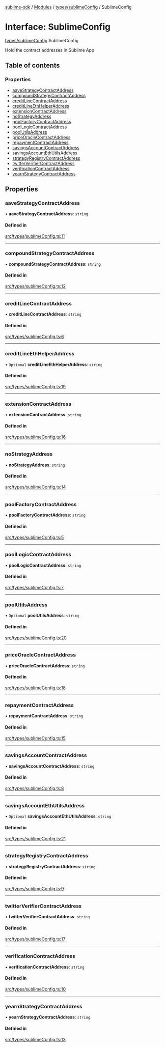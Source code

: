 [sublime-sdk](../README.md) / [Modules](../modules.md) / [types/sublimeConfig](../modules/types_sublimeConfig.md) / SublimeConfig

# Interface: SublimeConfig

[types/sublimeConfig](../modules/types_sublimeConfig.md).SublimeConfig

Hold the contract addresses in Sublime App

## Table of contents

### Properties

- [aaveStrategyContractAddress](types_sublimeConfig.SublimeConfig.md#aavestrategycontractaddress)
- [compoundStrategyContractAddress](types_sublimeConfig.SublimeConfig.md#compoundstrategycontractaddress)
- [creditLineContractAddress](types_sublimeConfig.SublimeConfig.md#creditlinecontractaddress)
- [creditLineEthHelperAddress](types_sublimeConfig.SublimeConfig.md#creditlineethhelperaddress)
- [extensionContractAddress](types_sublimeConfig.SublimeConfig.md#extensioncontractaddress)
- [noStrategyAddress](types_sublimeConfig.SublimeConfig.md#nostrategyaddress)
- [poolFactoryContractAddress](types_sublimeConfig.SublimeConfig.md#poolfactorycontractaddress)
- [poolLogicContractAddress](types_sublimeConfig.SublimeConfig.md#poollogiccontractaddress)
- [poolUtilsAddress](types_sublimeConfig.SublimeConfig.md#poolutilsaddress)
- [priceOracleContractAddress](types_sublimeConfig.SublimeConfig.md#priceoraclecontractaddress)
- [repaymentContractAddress](types_sublimeConfig.SublimeConfig.md#repaymentcontractaddress)
- [savingsAccountContractAddress](types_sublimeConfig.SublimeConfig.md#savingsaccountcontractaddress)
- [savingsAccountEthUtilsAddress](types_sublimeConfig.SublimeConfig.md#savingsaccountethutilsaddress)
- [strategyRegistryContractAddress](types_sublimeConfig.SublimeConfig.md#strategyregistrycontractaddress)
- [twitterVerifierContractAddress](types_sublimeConfig.SublimeConfig.md#twitterverifiercontractaddress)
- [verificationContractAddress](types_sublimeConfig.SublimeConfig.md#verificationcontractaddress)
- [yearnStrategyContractAddress](types_sublimeConfig.SublimeConfig.md#yearnstrategycontractaddress)

## Properties

### aaveStrategyContractAddress

• **aaveStrategyContractAddress**: `string`

#### Defined in

[src/types/sublimeConfig.ts:11](https://github.com/sublime-finance/sublime-sdk/blob/c26eed8/src/types/sublimeConfig.ts#L11)

___

### compoundStrategyContractAddress

• **compoundStrategyContractAddress**: `string`

#### Defined in

[src/types/sublimeConfig.ts:12](https://github.com/sublime-finance/sublime-sdk/blob/c26eed8/src/types/sublimeConfig.ts#L12)

___

### creditLineContractAddress

• **creditLineContractAddress**: `string`

#### Defined in

[src/types/sublimeConfig.ts:6](https://github.com/sublime-finance/sublime-sdk/blob/c26eed8/src/types/sublimeConfig.ts#L6)

___

### creditLineEthHelperAddress

• `Optional` **creditLineEthHelperAddress**: `string`

#### Defined in

[src/types/sublimeConfig.ts:19](https://github.com/sublime-finance/sublime-sdk/blob/c26eed8/src/types/sublimeConfig.ts#L19)

___

### extensionContractAddress

• **extensionContractAddress**: `string`

#### Defined in

[src/types/sublimeConfig.ts:16](https://github.com/sublime-finance/sublime-sdk/blob/c26eed8/src/types/sublimeConfig.ts#L16)

___

### noStrategyAddress

• **noStrategyAddress**: `string`

#### Defined in

[src/types/sublimeConfig.ts:14](https://github.com/sublime-finance/sublime-sdk/blob/c26eed8/src/types/sublimeConfig.ts#L14)

___

### poolFactoryContractAddress

• **poolFactoryContractAddress**: `string`

#### Defined in

[src/types/sublimeConfig.ts:5](https://github.com/sublime-finance/sublime-sdk/blob/c26eed8/src/types/sublimeConfig.ts#L5)

___

### poolLogicContractAddress

• **poolLogicContractAddress**: `string`

#### Defined in

[src/types/sublimeConfig.ts:7](https://github.com/sublime-finance/sublime-sdk/blob/c26eed8/src/types/sublimeConfig.ts#L7)

___

### poolUtilsAddress

• `Optional` **poolUtilsAddress**: `string`

#### Defined in

[src/types/sublimeConfig.ts:20](https://github.com/sublime-finance/sublime-sdk/blob/c26eed8/src/types/sublimeConfig.ts#L20)

___

### priceOracleContractAddress

• **priceOracleContractAddress**: `string`

#### Defined in

[src/types/sublimeConfig.ts:18](https://github.com/sublime-finance/sublime-sdk/blob/c26eed8/src/types/sublimeConfig.ts#L18)

___

### repaymentContractAddress

• **repaymentContractAddress**: `string`

#### Defined in

[src/types/sublimeConfig.ts:15](https://github.com/sublime-finance/sublime-sdk/blob/c26eed8/src/types/sublimeConfig.ts#L15)

___

### savingsAccountContractAddress

• **savingsAccountContractAddress**: `string`

#### Defined in

[src/types/sublimeConfig.ts:8](https://github.com/sublime-finance/sublime-sdk/blob/c26eed8/src/types/sublimeConfig.ts#L8)

___

### savingsAccountEthUtilsAddress

• `Optional` **savingsAccountEthUtilsAddress**: `string`

#### Defined in

[src/types/sublimeConfig.ts:21](https://github.com/sublime-finance/sublime-sdk/blob/c26eed8/src/types/sublimeConfig.ts#L21)

___

### strategyRegistryContractAddress

• **strategyRegistryContractAddress**: `string`

#### Defined in

[src/types/sublimeConfig.ts:9](https://github.com/sublime-finance/sublime-sdk/blob/c26eed8/src/types/sublimeConfig.ts#L9)

___

### twitterVerifierContractAddress

• **twitterVerifierContractAddress**: `string`

#### Defined in

[src/types/sublimeConfig.ts:17](https://github.com/sublime-finance/sublime-sdk/blob/c26eed8/src/types/sublimeConfig.ts#L17)

___

### verificationContractAddress

• **verificationContractAddress**: `string`

#### Defined in

[src/types/sublimeConfig.ts:10](https://github.com/sublime-finance/sublime-sdk/blob/c26eed8/src/types/sublimeConfig.ts#L10)

___

### yearnStrategyContractAddress

• **yearnStrategyContractAddress**: `string`

#### Defined in

[src/types/sublimeConfig.ts:13](https://github.com/sublime-finance/sublime-sdk/blob/c26eed8/src/types/sublimeConfig.ts#L13)
